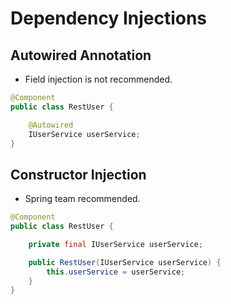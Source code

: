 #  Dependency Injections

## Autowired Annotation
- Field injection is not recommended.

```java
@Component
public class RestUser {

    @Autowired
    IUserService userService;
}

```

## Constructor Injection

- Spring team recommended.

```java
@Component
public class RestUser {

    private final IUserService userService;

    public RestUser(IUserService userService) {
        this.userService = userService;
    }
}

```
